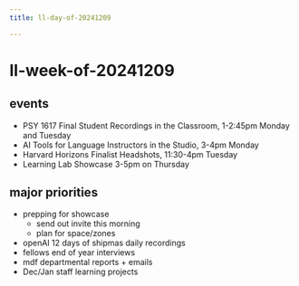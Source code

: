 ```yaml
---
title: ll-day-of-20241209

---
```


# ll-week-of-20241209

## events
* PSY 1617 Final Student Recordings in the Classroom, 1-2:45pm Monday and Tuesday
* AI Tools for Language Instructors in the Studio, 3-4pm Monday
* Harvard Horizons Finalist Headshots, 11:30-4pm Tuesday
* Learning Lab Showcase 3-5pm on Thursday

## major priorities
* prepping for showcase
    * send out invite this morning
    * plan for space/zones
* openAI 12 days of shipmas daily recordings
* fellows end of year interviews
* mdf departmental reports + emails
* Dec/Jan staff learning projects